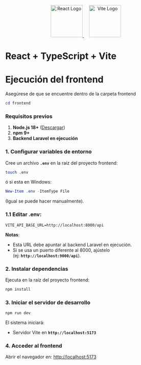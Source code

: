 <p align="center">
  <a href="https://reactjs.org/" target="_blank">
    <img src="https://upload.wikimedia.org/wikipedia/commons/a/a7/React-icon.svg" width="100" alt="React Logo">
  </a>
  &nbsp;&nbsp;&nbsp;
  <a href="https://vitejs.dev/" target="_blank">
    <img src="https://vitejs.dev/logo-with-shadow.png" width="100" alt="Vite Logo">
  </a>
</p>

# React + TypeScript + Vite

# Ejecución del frontend

Asegúrese de que se encuentre dentro de la carpeta frontend

```powershell
cd frontend
```

### **Requisitos previos**

1. **Node.js 18+** ([Descargar](https://nodejs.org/))
2. **npm 9+**
3. **Backend Laravel en ejecución**

### **1. Configurar variables de entorno**

Cree un archivo **`.env`** en la raíz del proyecto frontend:

```bash
touch .env
```

ó si esta en Windows:

```powershell
New-Item .env -ItemType File
```

(Igual se puede hacer manualmente).

### **1.1 Editar .env:**

```
VITE_API_BASE_URL=http://localhost:8000/api
```

**Notas**:

- Esta URL debe apuntar al backend Laravel en ejecución.
- Si se usa un puerto diferente al 8000, ajústelo (ej: **`http://localhost:9000/api`**).

### **2. Instalar dependencias**

Ejecuta en la raíz del proyecto frontend:

```powershell
npm install
```

### **3. Iniciar el servidor de desarrollo**

```
npm run dev
```

El sistema iniciará:

- Servidor Vite en **`http://localhost:5173`**

### **4. Acceder al frontend**

Abrir el navegador en: [http://localhost:5173](http://localhost:5173)

